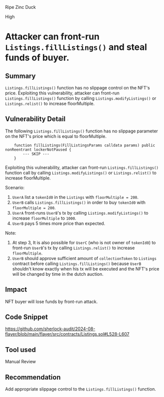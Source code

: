 Ripe Zinc Duck

High

# Attacker can front-run `Listings.fillListings()` and steal funds of buyer.

## Summary
`Listings.fillListings()` function has no slippage control on the NFT's price.
Exploiting this vulnerability, attacker can front-run `Listings.fillListings()` function by calling `Listings.modifyListings()` or `Listings.relist()` to increase floorMultiple.

## Vulnerability Detail
The following `Listings.fillListings()` function has no slippage parameter on the NFT's price which is equal to floorMultiple.
```solidity
    function fillListings(FillListingsParams calldata params) public nonReentrant lockerNotPaused {
        --- SKIP ---
    }
```
Exploiting this vulnerability, attacker can front-run `Listings.fillListings()` function call by calling `Listings.modifyListings()` or `Listings.relist()` to increase floorMultiple.

Scenario:
1. `UserA` list a `tokenId0` in the `Listings` with `floorMultiple = 200`.
2. `UserB` calls `Listings.fillListings()` in order to buy `tokenId0` with `floorMultiple = 200`.
3. `UserA` front-runs `UserB`'s tx by calling `Listings.modifyListings()` to increase `floorMultiple` to `1000`.
4. `UserB` pays 5 times more price than expected.

Note:
1. At step 3, It is also possible for `UserC` (who is not owner of `tokenId0`) to front-run `UserB`'s tx by calling `Listings.relist()` to increase `floorMultiple`.
2. `UserB` should approve sufficient amount of `collectionToken` to `Listings` contract before calling `Listings.fillListings()` because `UserB` shouldn't know exactly when his tx will be executed and the NFT's price will be changed by time in the dutch auction.

## Impact
NFT buyer will lose funds by front-run attack.

## Code Snippet
https://github.com/sherlock-audit/2024-08-flayer/blob/main/flayer/src/contracts/Listings.sol#L528-L607

## Tool used

Manual Review

## Recommendation
Add appropriate slippage control to the `Listings.fillListings()` function.